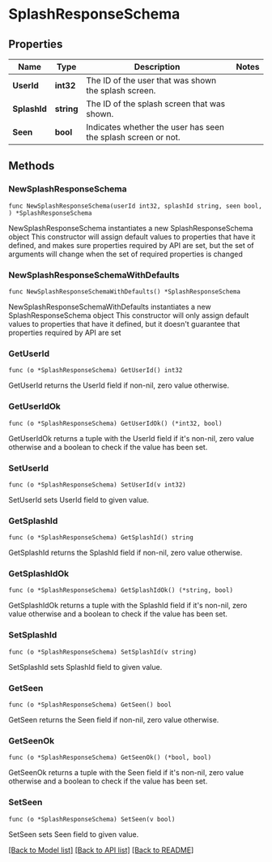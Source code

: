 # SplashResponseSchema

## Properties

Name | Type | Description | Notes
------------ | ------------- | ------------- | -------------
**UserId** | **int32** | The ID of the user that was shown the splash screen. | 
**SplashId** | **string** | The ID of the splash screen that was shown. | 
**Seen** | **bool** | Indicates whether the user has seen the splash screen or not. | 

## Methods

### NewSplashResponseSchema

`func NewSplashResponseSchema(userId int32, splashId string, seen bool, ) *SplashResponseSchema`

NewSplashResponseSchema instantiates a new SplashResponseSchema object
This constructor will assign default values to properties that have it defined,
and makes sure properties required by API are set, but the set of arguments
will change when the set of required properties is changed

### NewSplashResponseSchemaWithDefaults

`func NewSplashResponseSchemaWithDefaults() *SplashResponseSchema`

NewSplashResponseSchemaWithDefaults instantiates a new SplashResponseSchema object
This constructor will only assign default values to properties that have it defined,
but it doesn't guarantee that properties required by API are set

### GetUserId

`func (o *SplashResponseSchema) GetUserId() int32`

GetUserId returns the UserId field if non-nil, zero value otherwise.

### GetUserIdOk

`func (o *SplashResponseSchema) GetUserIdOk() (*int32, bool)`

GetUserIdOk returns a tuple with the UserId field if it's non-nil, zero value otherwise
and a boolean to check if the value has been set.

### SetUserId

`func (o *SplashResponseSchema) SetUserId(v int32)`

SetUserId sets UserId field to given value.


### GetSplashId

`func (o *SplashResponseSchema) GetSplashId() string`

GetSplashId returns the SplashId field if non-nil, zero value otherwise.

### GetSplashIdOk

`func (o *SplashResponseSchema) GetSplashIdOk() (*string, bool)`

GetSplashIdOk returns a tuple with the SplashId field if it's non-nil, zero value otherwise
and a boolean to check if the value has been set.

### SetSplashId

`func (o *SplashResponseSchema) SetSplashId(v string)`

SetSplashId sets SplashId field to given value.


### GetSeen

`func (o *SplashResponseSchema) GetSeen() bool`

GetSeen returns the Seen field if non-nil, zero value otherwise.

### GetSeenOk

`func (o *SplashResponseSchema) GetSeenOk() (*bool, bool)`

GetSeenOk returns a tuple with the Seen field if it's non-nil, zero value otherwise
and a boolean to check if the value has been set.

### SetSeen

`func (o *SplashResponseSchema) SetSeen(v bool)`

SetSeen sets Seen field to given value.



[[Back to Model list]](../README.md#documentation-for-models) [[Back to API list]](../README.md#documentation-for-api-endpoints) [[Back to README]](../README.md)


